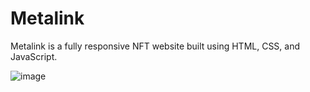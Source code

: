 # Metalink
Metalink is a fully responsive NFT website built using HTML, CSS, and JavaScript.

![image](https://github.com/yochitha/crypto-app/assets/17880820/68a73182-8d61-4689-ad18-6d9318a26826)
